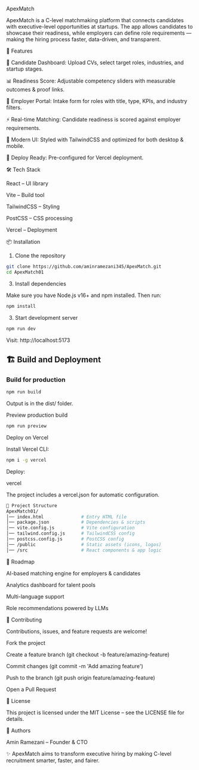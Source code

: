ApexMatch

ApexMatch is a C-level matchmaking platform that connects candidates with executive-level opportunities at startups. The app allows candidates to showcase their readiness, while employers can define role requirements — making the hiring process faster, data-driven, and transparent.

🌟 Features

📄 Candidate Dashboard: Upload CVs, select target roles, industries, and startup stages.

📊 Readiness Score: Adjustable competency sliders with measurable outcomes & proof links.

🏢 Employer Portal: Intake form for roles with title, type, KPIs, and industry filters.

⚡ Real-time Matching: Candidate readiness is scored against employer requirements.

🎨 Modern UI: Styled with TailwindCSS and optimized for both desktop & mobile.

🚀 Deploy Ready: Pre-configured for Vercel deployment.

🛠️ Tech Stack

React – UI library

Vite – Build tool

TailwindCSS – Styling

PostCSS – CSS processing

Vercel – Deployment

📦 Installation
1. Clone the repository
 ```bash
git clone https://github.com/aminramezani345/ApexMatch.git
cd ApexMatch01
```

3. Install dependencies

Make sure you have Node.js v16+ and npm installed. Then run:
```bash
npm install
```
3. Start development server
```bash
npm run dev
```

Visit: http://localhost:5173

## 🏗️ Build and Deployment

### Build for production
```bash
npm run build
```

Output is in the dist/ folder.

Preview production build
```bash
npm run preview
```
Deploy on Vercel

Install Vercel CLI:
```bash
npm i -g vercel
```

Deploy:

vercel


The project includes a vercel.json for automatic configuration.
```bash
📂 Project Structure
ApexMatch01/
│── index.html              # Entry HTML file
│── package.json            # Dependencies & scripts
│── vite.config.js          # Vite configuration
│── tailwind.config.js      # TailwindCSS config
│── postcss.config.js       # PostCSS config
│── /public                 # Static assets (icons, logos)
│── /src                    # React components & app logic
```

🚀 Roadmap

 AI-based matching engine for employers & candidates

 Analytics dashboard for talent pools

 Multi-language support

 Role recommendations powered by LLMs

🤝 Contributing

Contributions, issues, and feature requests are welcome!

Fork the project

Create a feature branch (git checkout -b feature/amazing-feature)

Commit changes (git commit -m 'Add amazing feature')

Push to the branch (git push origin feature/amazing-feature)

Open a Pull Request

📜 License

This project is licensed under the MIT License – see the LICENSE file for details.

👤 Authors

Amin Ramezani – Founder & CTO

✨ ApexMatch aims to transform executive hiring by making C-level recruitment smarter, faster, and fairer.
